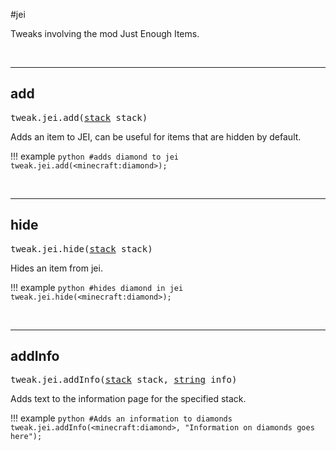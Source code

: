 #jei

Tweaks involving the mod Just Enough Items.

<br>

---
## add

<pre>tweak.jei.add(<a href="/arguments/stack/">stack</a> stack)</pre>

Adds an item to JEI, can be useful for items that are hidden by default.

!!! example
	```python
	#adds diamond to jei
	tweak.jei.add(<minecraft:diamond>);
	```
	
<br>

---
## hide

<pre>tweak.jei.hide(<a href="/arguments/stack/">stack</a> stack)</pre>

Hides an item from jei.

!!! example
	```python
	#hides diamond in jei
	tweak.jei.hide(<minecraft:diamond>);
	```
	
<br>

---
## addInfo

<pre>tweak.jei.addInfo(<a href="/arguments/stack/">stack</a> stack, <a href="/arguments/string/">string</a> info)</pre>

Adds text to the information page for the specified stack.

!!! example
	```python
	#Adds an information to diamonds
	tweak.jei.addInfo(<minecraft:diamond>, "Information on diamonds goes here");
	```
	
<br>